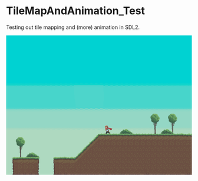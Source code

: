# TileMapAndAnimation_Test

Testing out tile mapping and (more) animation in SDL2.  

![alt text](https://github.com/3sphere/TileMapAndAnimation_Test/blob/master/screenshot.png "screenshot")
